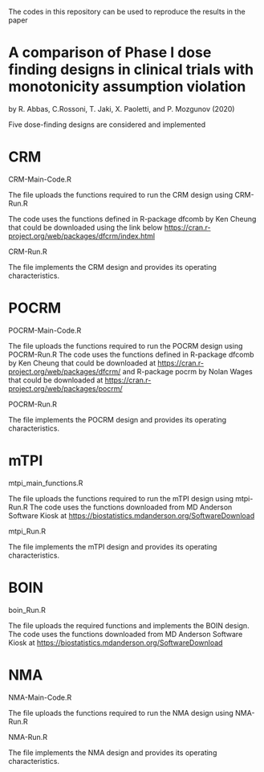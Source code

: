 The codes in this repository can be used to reproduce the results in the paper

# A comparison of Phase I dose finding designs in clinical trials with monotonicity assumption violation

by R. Abbas, C.Rossoni, T. Jaki, X. Paoletti, and P. Mozgunov (2020)

Five dose-finding designs are considered and implemented


# CRM

CRM-Main-Code.R

The file uploads the functions required to run the CRM design using CRM-Run.R

The code uses the functions defined in R-package dfcomb by Ken Cheung that could be downloaded using the link below
https://cran.r-project.org/web/packages/dfcrm/index.html

CRM-Run.R

The file implements the CRM design and provides its operating characteristics.



# POCRM

POCRM-Main-Code.R

The file uploads the functions required to run the POCRM design using POCRM-Run.R
The code uses the functions defined in R-package dfcomb by Ken Cheung that could be downloaded at
https://cran.r-project.org/web/packages/dfcrm/ and R-package pocrm by Nolan Wages that could be downloaded at https://cran.r-project.org/web/packages/pocrm/

POCRM-Run.R

The file implements the POCRM design and provides its operating characteristics.


# mTPI

mtpi_main_functions.R

The file uploads the functions required to run the mTPI design using mtpi-Run.R
The code uses the functions downloaded from MD Anderson Software Kiosk at https://biostatistics.mdanderson.org/SoftwareDownload

mtpi_Run.R

The file implements the mTPI design and provides its operating characteristics.

# BOIN

boin_Run.R

The file uploads the required functions and implements the BOIN design. The code uses the functions downloaded from MD Anderson Software Kiosk at https://biostatistics.mdanderson.org/SoftwareDownload


# NMA

NMA-Main-Code.R

The file uploads the functions required to run the NMA design using NMA-Run.R

NMA-Run.R

The file implements the NMA design and provides its operating characteristics.


